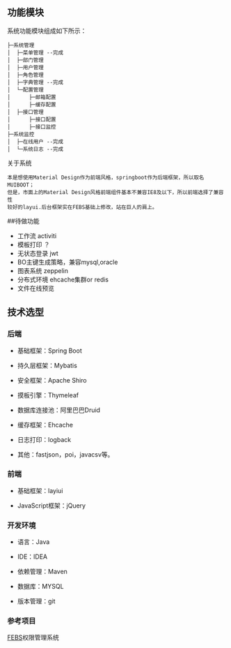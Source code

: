 ## 功能模块
系统功能模块组成如下所示：
```
├─系统管理
│  ├─菜单管理 --完成
│  ├─部门管理
│  ├─用户管理
│  ├─角色管理
│  ├─字典管理 --完成
│  └─配置管理
│      ├─邮箱配置
│      ├─缓存配置
│  ├─接口管理
│      ├─接口配置
│      ├─接口监控
├─系统监控
│  ├─在线用户 --完成
│  └─系统日志 --完成

```
关于系统
````
本是想使用Material Design作为前端风格，springboot作为后端框架，所以取名MUIBOOT；
但是，市面上的Material Design风格前端组件基本不兼容IE8及以下，所以前端选择了兼容性
较好的layui.后台框架实在FEBS基础上修改，站在巨人的肩上。
````
##待做功能
- 工作流 activiti
- 模板打印 ？
- 无状态登录 jwt
- BO主键生成策略，兼容mysql,oracle
- 图表系统 zeppelin
- 分布式环境 ehcache集群or redis
- 文件在线预览
## 技术选型
### 后端

- 基础框架：Spring Boot

- 持久层框架：Mybatis

- 安全框架：Apache Shiro

- 摸板引擎：Thymeleaf

- 数据库连接池：阿里巴巴Druid

- 缓存框架：Ehcache

- 日志打印：logback

- 其他：fastjson，poi，javacsv等。

### 前端
 
- 基础框架：layiui

- JavaScript框架：jQuery

### 开发环境

- 语言：Java

- IDE：IDEA

- 依赖管理：Maven

- 数据库：MYSQL

- 版本管理：git
### 参考项目
[FEBS](https://gitee.com/github-16661027/project)权限管理系统